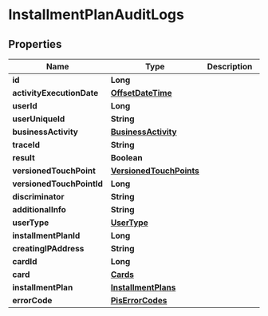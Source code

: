 
# InstallmentPlanAuditLogs

## Properties
Name | Type | Description | Notes
------------ | ------------- | ------------- | -------------
**id** | **Long** |  | 
**activityExecutionDate** | [**OffsetDateTime**](OffsetDateTime.md) |  | 
**userId** | **Long** |  |  [optional]
**userUniqueId** | **String** |  |  [optional]
**businessActivity** | [**BusinessActivity**](BusinessActivity.md) |  | 
**traceId** | **String** |  |  [optional]
**result** | **Boolean** |  | 
**versionedTouchPoint** | [**VersionedTouchPoints**](VersionedTouchPoints.md) |  |  [optional]
**versionedTouchPointId** | **Long** |  |  [optional]
**discriminator** | **String** |  |  [optional]
**additionalInfo** | **String** |  |  [optional]
**userType** | [**UserType**](UserType.md) |  |  [optional]
**installmentPlanId** | **Long** |  |  [optional]
**creatingIPAddress** | **String** |  |  [optional]
**cardId** | **Long** |  |  [optional]
**card** | [**Cards**](Cards.md) |  |  [optional]
**installmentPlan** | [**InstallmentPlans**](InstallmentPlans.md) |  |  [optional]
**errorCode** | [**PisErrorCodes**](PisErrorCodes.md) |  |  [optional]



